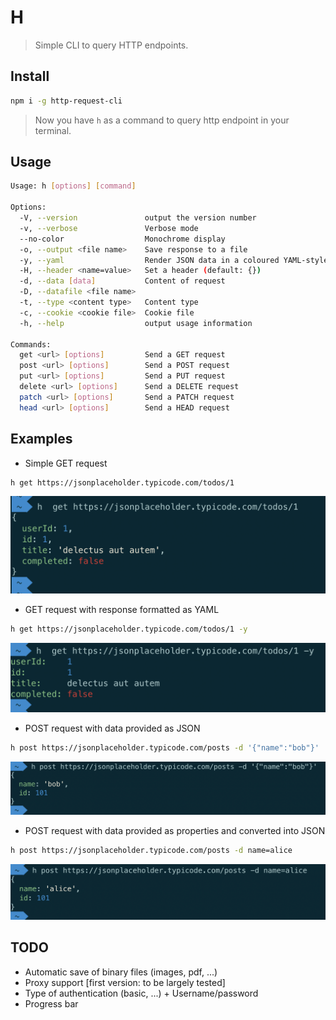 # H

> Simple CLI to query HTTP endpoints.

## Install

```bash
npm i -g http-request-cli
```

> Now you have `h` as a command to query http endpoint in your terminal.

## Usage

```bash
Usage: h [options] [command]

Options:
  -V, --version               output the version number
  -v, --verbose               Verbose mode
  --no-color                  Monochrome display
  -o, --output <file name>    Save response to a file
  -y, --yaml                  Render JSON data in a coloured YAML-style
  -H, --header <name=value>   Set a header (default: {})
  -d, --data [data]           Content of request
  -D, --datafile <file name>  
  -t, --type <content type>   Content type
  -c, --cookie <cookie file>  Cookie file
  -h, --help                  output usage information

Commands:
  get <url> [options]         Send a GET request
  post <url> [options]        Send a POST request
  put <url> [options]         Send a PUT request
  delete <url> [options]      Send a DELETE request
  patch <url> [options]       Send a PATCH request
  head <url> [options]        Send a HEAD request
```

## Examples

* Simple GET request

```bash
h get https://jsonplaceholder.typicode.com/todos/1
```

![simple query](docs/simple-get.png)

* GET request with response formatted as YAML

```bash
h get https://jsonplaceholder.typicode.com/todos/1 -y
```

![simple query yaml](docs/simple-get-yaml.png)

* POST request with data provided as JSON

```bash
h post https://jsonplaceholder.typicode.com/posts -d '{"name":"bob"}'
```

![post json](docs/post-json.png)

* POST request with data provided as properties and converted into JSON

```bash
h post https://jsonplaceholder.typicode.com/posts -d name=alice
```

![post props](docs/post-props.png)


## TODO

* Automatic save of binary files (images, pdf, ...)
* Proxy support [first version: to be largely tested]
* Type of authentication (basic, ...) + Username/password
* Progress bar 
